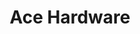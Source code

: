 ---
title: "Ace Hardware"
url: /indianapolis/ace-hardware-north-illinois-street/
shop: doityourself
---